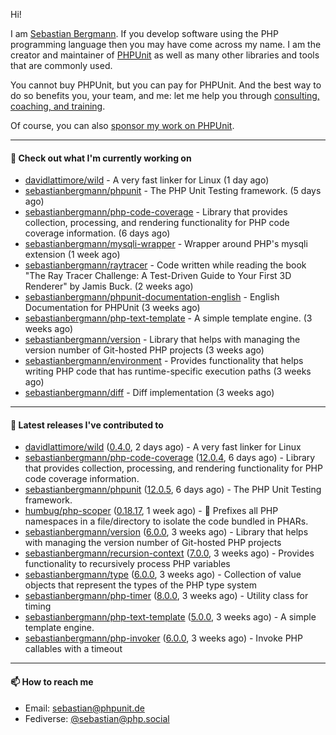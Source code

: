Hi!

I am [Sebastian Bergmann](https://sebastian-bergmann.de/index.html?ref=github).
If you develop software using the PHP programming language then you may have come across my name.
I am the creator and maintainer of [PHPUnit](https://phpunit.de/index.html?ref=github) as well as many other libraries and tools that are commonly used.

You cannot buy PHPUnit, but you can pay for PHPUnit.
And the best way to do so benefits you, your team, and me: let me help you through [consulting, coaching, and training](https://thephp.cc/welcome?ref=github).

Of course, you can also [sponsor my work on PHPUnit](https://phpunit.de/sponsors.html?ref=github).

---

#### 👷 Check out what I'm currently working on

- [davidlattimore/wild](https://github.com/davidlattimore/wild) - A very fast linker for Linux (1 day ago)
- [sebastianbergmann/phpunit](https://github.com/sebastianbergmann/phpunit) - The PHP Unit Testing framework. (5 days ago)
- [sebastianbergmann/php-code-coverage](https://github.com/sebastianbergmann/php-code-coverage) - Library that provides collection, processing, and rendering functionality for PHP code coverage information. (6 days ago)
- [sebastianbergmann/mysqli-wrapper](https://github.com/sebastianbergmann/mysqli-wrapper) - Wrapper around PHP&#39;s mysqli extension (1 week ago)
- [sebastianbergmann/raytracer](https://github.com/sebastianbergmann/raytracer) - Code written while reading the book &#34;The Ray Tracer Challenge: A Test-Driven Guide to Your First 3D Renderer&#34; by Jamis Buck. (2 weeks ago)
- [sebastianbergmann/phpunit-documentation-english](https://github.com/sebastianbergmann/phpunit-documentation-english) - English Documentation for PHPUnit (3 weeks ago)
- [sebastianbergmann/php-text-template](https://github.com/sebastianbergmann/php-text-template) - A simple template engine. (3 weeks ago)
- [sebastianbergmann/version](https://github.com/sebastianbergmann/version) - Library that helps with managing the version number of Git-hosted PHP projects (3 weeks ago)
- [sebastianbergmann/environment](https://github.com/sebastianbergmann/environment) - Provides functionality that helps writing PHP code that has runtime-specific execution paths (3 weeks ago)
- [sebastianbergmann/diff](https://github.com/sebastianbergmann/diff) - Diff implementation (3 weeks ago)

---

#### 🔭 Latest releases I've contributed to

- [davidlattimore/wild](https://github.com/davidlattimore/wild) ([0.4.0](https://github.com/davidlattimore/wild/releases/tag/0.4.0), 2 days ago) - A very fast linker for Linux
- [sebastianbergmann/php-code-coverage](https://github.com/sebastianbergmann/php-code-coverage) ([12.0.4](https://github.com/sebastianbergmann/php-code-coverage/releases/tag/12.0.4), 6 days ago) - Library that provides collection, processing, and rendering functionality for PHP code coverage information.
- [sebastianbergmann/phpunit](https://github.com/sebastianbergmann/phpunit) ([12.0.5](https://github.com/sebastianbergmann/phpunit/releases/tag/12.0.5), 6 days ago) - The PHP Unit Testing framework.
- [humbug/php-scoper](https://github.com/humbug/php-scoper) ([0.18.17](https://github.com/humbug/php-scoper/releases/tag/0.18.17), 1 week ago) - 🔨 Prefixes all PHP namespaces in a file/directory to isolate the code bundled in PHARs.
- [sebastianbergmann/version](https://github.com/sebastianbergmann/version) ([6.0.0](https://github.com/sebastianbergmann/version/releases/tag/6.0.0), 3 weeks ago) - Library that helps with managing the version number of Git-hosted PHP projects
- [sebastianbergmann/recursion-context](https://github.com/sebastianbergmann/recursion-context) ([7.0.0](https://github.com/sebastianbergmann/recursion-context/releases/tag/7.0.0), 3 weeks ago) - Provides functionality to recursively process PHP variables
- [sebastianbergmann/type](https://github.com/sebastianbergmann/type) ([6.0.0](https://github.com/sebastianbergmann/type/releases/tag/6.0.0), 3 weeks ago) - Collection of value objects that represent the types of the PHP type system
- [sebastianbergmann/php-timer](https://github.com/sebastianbergmann/php-timer) ([8.0.0](https://github.com/sebastianbergmann/php-timer/releases/tag/8.0.0), 3 weeks ago) - Utility class for timing
- [sebastianbergmann/php-text-template](https://github.com/sebastianbergmann/php-text-template) ([5.0.0](https://github.com/sebastianbergmann/php-text-template/releases/tag/5.0.0), 3 weeks ago) - A simple template engine.
- [sebastianbergmann/php-invoker](https://github.com/sebastianbergmann/php-invoker) ([6.0.0](https://github.com/sebastianbergmann/php-invoker/releases/tag/6.0.0), 3 weeks ago) - Invoke PHP callables with a timeout

---

#### 📫 How to reach me

- Email: [sebastian@phpunit.de](mailto://sebastian@phpunit.de)
- Fediverse: [@sebastian@php.social](https://phpc.social/@sebastian)
